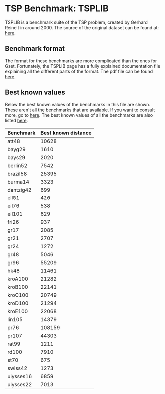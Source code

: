 # TSP Benchmark: TSPLIB

TSPLIB is a benchmark suite of the TSP problem, created by Gerhard Reinelt in around 2000. The source of the original dataset can be found at: [here](http://comopt.ifi.uni-heidelberg.de/software/TSPLIB95/).

## Benchmark format
The format for these benchmarks are more complicated than the ones for Gset. Fortunately, the TSPLIB page has a fully explained documentation file explaining all the different parts of the format.
The pdf file can be found [here](http://comopt.ifi.uni-heidelberg.de/software/TSPLIB95/tsp95.pdf).

## Best known values
Below the best known values of the benchmarks in this file are shown. These aren't all the benchmarks that are available. If you want to consult more, go to [here](http://comopt.ifi.uni-heidelberg.de/software/TSPLIB95/tsp/). The best known values of all the benchmarks are also listed [here](http://comopt.ifi.uni-heidelberg.de/software/TSPLIB95/STSP.html).

| **Benchmark** | **Best known distance** |
|---------------|--------------------|
att48 |10628
bayg29 |1610
bays29 |2020
berlin52 |7542
brazil58 |25395
burma14 |3323
dantzig42| 699
eil51 |426
eil76 |538
eil101 |629
fri26 |937
gr17 |2085
gr21 |2707
gr24 |1272
gr48 |5046
gr96 |55209
hk48 |11461
kroA100 |21282
kroB100 |22141
kroC100 |20749
kroD100 |21294
kroE100| 22068
lin105| 14379
pr76 |108159
pr107 |44303
rat99 |1211
rd100 |7910
st70 |675
swiss42 |1273
ulysses16| 6859
ulysses22 |7013